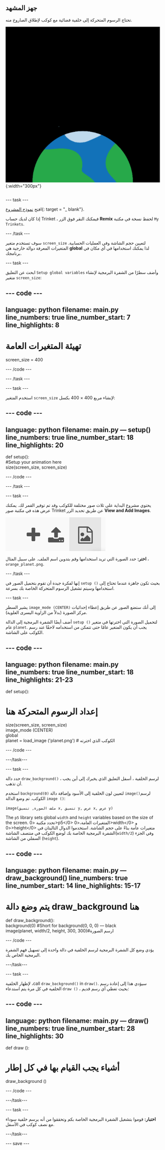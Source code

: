 ## جهز المشهد

<div style="display: flex; flex-wrap: wrap">
<div style="flex-basis: 200px; flex-grow: 1; margin-right: 15px;">
تحتاج الرسوم المتحركة إلى خلفية فضائية مع كوكب لإطلاق الصاروخ منه.
</div>
<div>

![كوكب على خلفية سوداء.](images/step_2.png){:width="300px"}

</div>
</div>

--- task ---

افتح [نموذج المشروع](https://trinket.io/python/f2199f5a8c){: target = "_ blank"}.

إذا كان لديك حساب Trinket ، فيمكنك النقر فوق الزر **Remix** لحفظ نسخة في مكتبة `My Trinkets`.

--- /task ---

سوف تستخدم متغير `screen_size` لتعيين حجم الشاشة وفي العمليات الحسابية. المتغيرات المعرفة دوالة خارجية هي **global** لذا يمكنك استخدامها في أي مكان في برنامجك.

--- task ---

ابحث عن التعليق `Setup global variables` وأضف سطرًا من الشفرة البرمجية لإنشاء متغير `screen_size`:

--- code ---
---
language: python filename: main.py line_numbers: true line_number_start: 7
line_highlights: 8
---

# تهيئة المتغيرات العامة
screen_size = 400

--- /code ---

--- /task ---

--- task ---

استخدم المتغير `screen_size` لإنشاء مربع 400 × 400 بكسل:

--- code ---
---
language: python filename: main.py — setup() line_numbers: true line_number_start: 18
line_highlights: 20
---

def setup():   
#Setup your animation here   
size(screen_size, screen_size)


--- /code ---

--- /task ---

--- task ---

يحتوي مشروع البداية على ثلاث صور مختلفة للكوكب وقد تم توفير القمر لك. يمكنك عرض هذه في مكتبة صور Trinket عن طريق تحديد الزر **View and Add Images**.

![رمز زائد ورمز تحميل ورمز صورة. يتم تمييز رمز الصورة.](images/trinket_image.png)

**اختر:** حدد الصورة التي تريد استخدامها وقم بتدوين اسم الملف. على سبيل المثال ، `orange_planet.png`.

--- /task ---

إنها لفكرة جيدة أن تقوم بتحميل الصور في `setup ()` بحيث تكون جاهزة عندما تحتاج إلى استخدامها وسيتم تشغيل الرسوم المتحركة الخاصة بك بسرعة.

--- task ---

يشير السطر `image_mode (CENTER)` إلى أنك ستضع الصور عن طريق إعطاء إحداثيات مركز الصورة (بدلاً من الزاوية اليسرى العلوية).

أضف أيضًا الشفرة البرمجية إلى الدالة `setup ()` لتحميل الصورة التي اخترتها في متغير عام `planet`. يجب أن يكون المتغير عامًا حتى تتمكن من استخدامه لاحقًا عند رسم الكوكب على الشاشة.

--- code ---
---
language: python filename: main.py line_numbers: true line_number_start: 18
line_highlights: 21-23
---

def setup():   
# إعداد الرسوم المتحركة هنا   
size(screen_size, screen_size)   
image_mode (CENTER)   
global   
planet = load_image ('planet.png') # الكوكب الذي اخترته


--- /code ---

---/task---

--- task ---

حدد دالة `draw_background()` ، لرسم الخلفية ، أسفل التعليق الذي يخبرك إلى أين يجب أن تذهب.

استخدم `background(0)` لتعيين لون الخلفية إلى الأسود وإضافة دالة `image()`لرسم الكوكب. تم وضع الدالة `image ()`:

`image(ملف الصورة, تنسيق x, تنسيق y, عرض x, عرض y)`

The `p5` library sets global `width` and `height` variables based on the size of the screen. تحدد مكتبة <0>p5</0> المتغيرات العامة،<0>width</0> و <0>height</0> متغيرات عامة بناءً على حجم الشاشة. استخدموا الدوال التاليتان في الشفرة البرمجية الخاصة بك لوضع الكوكب في منتصف الشاشة(`width/2`) وفي الجزء السفلي من الشاشة (`height`).

--- code ---
---
language: python filename: main.py — draw_background() line_numbers: true line_number_start: 14
line_highlights: 15-17
---

# يتم وضع دالة draw_background هنا
def draw_background():   
background(0) #Short for background(0, 0, 0) — black    
image(planet, width/2, height, 300, 300)#ارسم الصورة


--- /code ---

يؤدي وضع كل الشفرة البرمجية لرسم الخلفية في دالة واحدة إلى تسهيل فهم الشفرة البرمجية الخاص بك.

---/task---

--- task ---

لإظهار الخلفية ،call `draw_background()` in `draw()`. سيؤدي هذا إلى إعادة رسم الخلفية في كل مرة يتم استدعاء `draw ()` ، بحيث تغطي أي رسم قديم:

--- code ---
---
language: python filename: main.py — draw() line_numbers: true line_number_start: 28
line_highlights: 30
---

def draw ():   
# أشياء يجب القيام بها في كل إطار    
draw_background ()

--- /code ---

---/task---

--- task ---

**اختبار:** قوموا بتشغيل الشفرة البرمجية الخاصة بكم وتحققوا من أنه يرسم خلفية سوداء مع نصف كوكب في الأسفل.

---/task---

--- save ---
